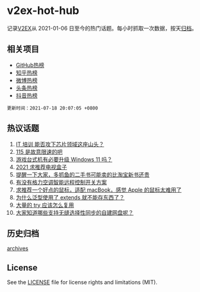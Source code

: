 # v2ex-hot-hub

 记录[V2EX](https://www.v2ex.com/)从 2021-01-06 日至今的热门话题。每小时抓取一次数据，按天[归档](archives)。
 
 ## 相关项目

- [GitHub热榜](https://github.com/lonnyzhang423/github-hot-hub)
- [知乎热榜](https://github.com/lonnyzhang423/zhihu-hot-hub)
- [微博热榜](https://github.com/lonnyzhang423/weibo-hot-hub)
- [头条热榜](https://github.com/lonnyzhang423/toutiao-hot-hub)
- [抖音热榜](https://github.com/lonnyzhang423/douyin-hot-hub)


 `更新时间：2021-07-18 20:07:05 +0800`

## 热议话题

1. [IT 培训 能否攻下芯片领域这座山头？](https://www.v2ex.com/t/790142)
1. [115 是故意限速的吧](https://www.v2ex.com/t/790160)
1. [游戏台式机有必要升级 Windows 11 吗？](https://www.v2ex.com/t/790184)
1. [2021 求推荐电视盒子](https://www.v2ex.com/t/790113)
1. [提醒一下大家，多抓鱼的二手书可能卖的比淘宝新书还贵](https://www.v2ex.com/t/790135)
1. [有没有格力空调智能远程控制开关方案](https://www.v2ex.com/t/790154)
1. [求推荐一个好点的鼠标，适配 macBook，感觉 Apple 的鼠标太难用了](https://www.v2ex.com/t/790186)
1. [为什么泛型使用了 extends 就不能存东西了？](https://www.v2ex.com/t/790199)
1. [大量的 try 应该怎么复用](https://www.v2ex.com/t/790153)
1. [大家知道哪些支持无缝选择性同步的自建网盘呢？](https://www.v2ex.com/t/790112)

## 历史归档

[archives](archives)

## License

See the [LICENSE](LICENSE) file for license rights and limitations (MIT).
